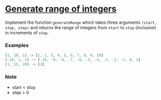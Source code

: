 # [Generate range of integers](https://www.codewars.com/kata/generate-range-of-integers "https://www.codewars.com/kata/55eca815d0d20962e1000106")

Implement the function `generateRange` which takes three arguments `(start, stop, step)` and returns the range of integers from `start` to `stop` (inclusive) in increments of `step`.

### Examples
```javascript
(1, 10, 1) -> [1, 2, 3, 4, 5, 6, 7, 8, 9, 10]
(-10, 1, 1) -> [-10, -9, -8, -7, -6, -5, -4, -3, -2, -1, 0, 1]
(1, 15, 20) -> [1]
```

### Note
- start < stop
- step > 0
